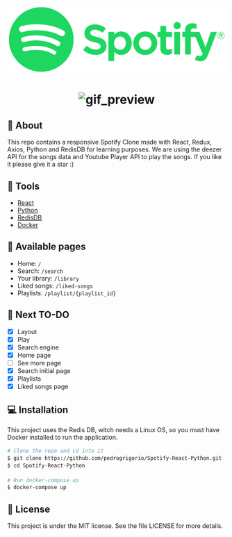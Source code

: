 <h1 align="center">
    <img src='Frontend\src\assets\readme\spotify.png' alt='spotify_logo'/>
    <!-- <p> Spotify Clone</p> -->
</h1>

<h1 align='center'>
    <!-- <img src='https://i.imgur.com/2hj1UBo.mp4' alt='gif_preview'/> -->
    <img src='https://im3.ezgif.com/tmp/ezgif-3-5469b8dc9d.gif' alt='gif_preview'/>
</h1>

## 📕 About

This repo contains a responsive Spotify Clone made with React, Redux, Axios, Python and RedisDB for learning purposes. We are using the deezer API for the songs data and Youtube Player API to play the songs. If you like it please give it a star :)

## 🔧 Tools
- [React](http://reactjs.org/)
- [Python](https://python.org/)
- [RedisDB](https://redis.io/)
- [Docker](https://www.docker.com/)

## 📄 Available pages

- Home: `/`
- Search: `/search`
- Your library: `/library`
- Liked songs: `/liked-songs`
- Playlists: `/playlist/{playlist_id}`

## 📝 Next TO-DO

- [x] Layout
- [x] Play
- [x] Search engine
- [x] Home page
- [ ] See more page
- [x] Search initial page
- [x] Playlists
- [x] Liked songs page

## 💻 Installation

This project uses the Redis DB, witch needs a Linux OS, so you must have Docker installed to run the application.

```bash
# Clone the repo and cd into it
$ git clone https://github.com/pedrogrigorio/Spotify-React-Python.git
$ cd Spotify-React-Python

# Run docker-compose up
$ docker-compose up
```

## 📜 License
This project is under the MIT license. See the file LICENSE for more details.